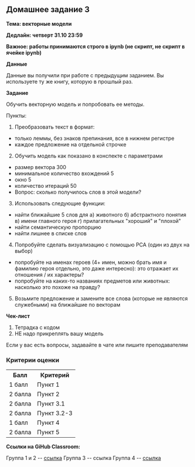 ## Домашнее задание 3

**Тема: векторные модели**

**Дедлайн: четверт 31.10 23:59**

**Важное: работы принимаются строго в ipynb (не скрипт, не скрипт в ячейке ipynb)**

**Данные**

Данные вы получили при работе с предыдущим заданием. Вы используете ту же книгу, которую в прошлый раз.

**Задание**

Обучить векторную модель и попробовать ее методы.


Пункты:

1. Преобразовать текст в формат:
  - только леммы, без знаков препинания, все в нижнем регистре
  - каждое предложение на отдельной строчке

2. Обучить модель как показано в конспекте с параметрами
  - размер вектора 300
  - минимальное количество вхождений 5
  - окно 5
  - количество итераций 50
  - Вопрос: сколько получилось слов в этой модели?

3. Использовать следующие функции:
  - найти ближайшие 5 слов для а) животного б) абстрактного понятия в) имени главного героя г) прилагательных "хороший" и "плохой"
  - найти семантическую пропорцию
  - найти лишнее в списке слов

4. Попробуйте сделать визуализацию с помощью PCA (один из двух на выбор)
  - попробуйте на именах героев (4+ имен, можно брать имя и фамилию героя отдельно, это даже интересно): это отражает их отношения / их характеры?
  - попробуйте на каких-то названиях предметов или животных: насколько это похоже на правду? 

5. Возьмите предложение и замените все слова (которые не являются служебными) на ближайшие по векторам

**Чек-лист**

1. Тетрадка с кодом
2. НЕ надо прикреплять вашу модель

Если у вас есть вопросы, задавайте в чате или пишите преподавателям

### Критерии оценки
  
<table>
    <tr><th>Балл</th><th>Критерий</th></tr>
    <tr><td>1 балл</td><td>Пункт 1</td></tr>
    <tr><td>2 балла</td><td>Пункт 2</td></tr>
    <tr><td>2 балла</td><td>Пункт 3.1</td></tr>
    <tr><td>2 балла</td><td>Пункт 3.2-3</td></tr>
    <tr><td>1 балл</td><td>Пункт 4</td></tr>
    <tr><td>2 балла</td><td>Пункт 5</td></tr>
</table>

**Ссылки на GiHub Classroom:**

Группа 1 и 2 -- [ссылка](https://classroom.github.com/a/rd2bmPQJ)
Группа 3 -- ссылка
Группа 4 -- [ссылка](https://classroom.github.com/a/l64O6GUR) 
